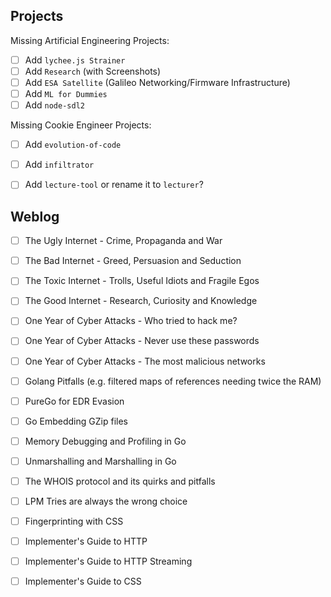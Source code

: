 
## Projects

Missing Artificial Engineering Projects:

- [ ] Add `lychee.js Strainer`
- [ ] Add `Research` (with Screenshots)
- [ ] Add `ESA Satellite` (Galileo Networking/Firmware Infrastructure)
- [ ] Add `ML for Dummies`
- [ ] Add `node-sdl2`

Missing Cookie Engineer Projects:

- [ ] Add `evolution-of-code`
- [ ] Add `infiltrator`
- [ ] Add `lecture-tool` or rename it to `lecturer`?


## Weblog

- [ ] The Ugly Internet - Crime, Propaganda and War
- [ ] The Bad Internet - Greed, Persuasion and Seduction
- [ ] The Toxic Internet - Trolls, Useful Idiots and Fragile Egos
- [ ] The Good Internet - Research, Curiosity and Knowledge
- [ ] One Year of Cyber Attacks - Who tried to hack me?
- [ ] One Year of Cyber Attacks - Never use these passwords
- [ ] One Year of Cyber Attacks - The most malicious networks
- [ ] Golang Pitfalls (e.g. filtered maps of references needing twice the RAM)
- [ ] PureGo for EDR Evasion
- [ ] Go Embedding GZip files
- [ ] Memory Debugging and Profiling in Go
- [ ] Unmarshalling and Marshalling in Go
- [ ] The WHOIS protocol and its quirks and pitfalls
- [ ] LPM Tries are always the wrong choice
- [ ] Fingerprinting with CSS
- [ ] Implementer's Guide to HTTP
- [ ] Implementer's Guide to HTTP Streaming
- [ ] Implementer's Guide to CSS


